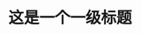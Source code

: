 <!DOCTYPE html>
<html lang="zh-cn">
    <head>
        <meta charset="utf-8"/>
        <title>陈小明的成长经历</title>
      <link href="新建文本文档.css" rel="stylesheet" type="text/css"/>
    </head>
    <body>
        <h1>这是一个一级标题</h1>
    </body>
</html>
